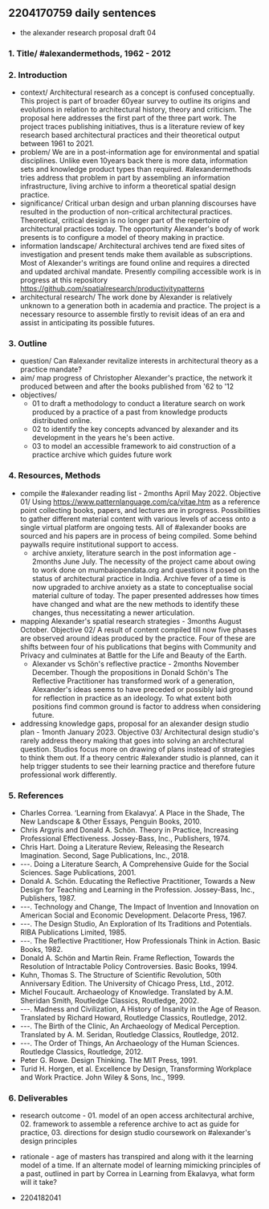 ## 2204170759 daily sentences

* the alexander research proposal draft 04
### 1.	Title/ #alexandermethods, 1962 - 2012

### 2.	Introduction
* context/ Architectural research as a concept is confused conceptually. This project is part of broader 60year survey to outline its origins and evolutions in relation to architectural history, theory and criticism. The proposal here addresses the first part of the three part work. The project traces publishing initiatives, thus is a literature review of key research based architectural practices and their theoretical output between 1961 to 2021. 
* problem/ We are in a post-information age for environmental and spatial disciplines. Unlike even 10years back there is more data, information sets and knowledge product types than required. #alexandermethods tries address that problem in part by assembling an information infrastructure, living archive to inform a theoretical spatial design practice.
* significance/ Critical urban design and urban planning discourses have resulted in the production of non-critical architectural practices. Theoretical, critical design is no longer part of the repertoire of architectural practices today. The opportunity Alexander's body of work presents is to configure a model of theory making in practice.  
* information landscape/ Architectural archives tend are fixed sites of investigation and present tends make them available as subscriptions. Most of Alexander's writings are found online and requires a directed and updated archival mandate. Presently compiling accessible work is in progress at this repository https://github.com/spatialresearch/productivitypatterns   
* architectural research/ The work done by Alexander is relatively unknown to a generation both in academia and practice. The project is a necessary resource to assemble firstly to revisit ideas of an era and assist in anticipating its possible futures.

### 3.	Outline
* question/ Can #alexander revitalize interests in architectural theory as a practice mandate?
* aim/ map progress of Christopher Alexander's practice, the network it produced between and after the books published from '62 to '12
* objectives/ 
  * 01 to draft a methodology to conduct a literature search on work produced by a practice of a past from knowledge products distributed online.         
  * 02 to identify the key concepts advanced by alexander and its development in the years he's been active. 
  * 03 to model an accessible framework to aid construction of a practice archive which guides future work   

### 4.	Resources, Methods
* compile the #alexander reading list - 2months April May 2022. Objective 01/ Using https://www.patternlanguage.com/ca/vitae.htm as a reference point collecting books, papers, and lectures are in progress. Possibilities to gather different material content with various levels of access onto a single virtual platform are ongoing tests. All of #alexander books are sourced and his papers are in process of being compiled. Some behind paywalls require institutional support to access. 
  * archive anxiety, literature search in the post information age - 2months June July. The necessity of the project came about owing to work done on mumbaiopendata.org and questions it posed on the status of architectural practice in India. Archive fever of a time is now upgraded to archive anxiety as a state to conceptualise social material culture of today. The paper presented addresses how times have changed and what are the new methods to identify these changes, thus necessitating a newer articulation. 
* mapping Alexander's spatial research strategies - 3months August October. Objective 02/ A result of content compiled till now five phases are observed around ideas produced by the practice. Four of these are shifts between four of his publications that begins with Community and Privacy and culminates at Battle for the Life and Beauty of the Earth.
  * Alexander vs Schön's reflective practice - 2months November December. Though the propositions in Donald Schön's The Reflective Practitioner has transformed work of a generation, Alexander's ideas seems to have preceded or possibly laid ground for reflection in practice as an ideology. To what extent both positions find common ground is factor to address when considering future.
* addressing knowledge gaps, proposal for an alexander design studio plan - 1month January 2023. Objective 03/ Architectural design studio's rarely address theory making that goes into solving an architectural question. Studios focus more on drawing of plans instead of strategies to think them out. If a theory centric #alexander studio is planned, can it help trigger students to see their learning practice and therefore future professional work differently.

### 5.	References
* Charles Correa. ‘Learning from Ekalavya’. A Place in the Shade, The New Landscape & Other Essays, Penguin Books, 2010.
* Chris Argyris and Donald A. Schön. Theory in Practice, Increasing Professional Effectiveness. Jossey-Bass, Inc., Publishers, 1974.
* Chris Hart. Doing a Literature Review, Releasing the Research Imagination. Second, Sage Publications, Inc., 2018.
* ---. Doing a Literature Search, A Comprehensive Guide for the Social Sciences. Sage Publications, 2001.
* Donald A. Schön. Educating the Reflective Practitioner, Towards a New Design for Teaching and Learning in the Profession. Jossey-Bass, Inc., Publishers, 1987.
* ---. Technology and Change, The Impact of Invention and Innovation on American Social and Economic Development. Delacorte Press, 1967.
* ---. The Design Studio, An Exploration of Its Traditions and Potentials. RIBA Publications Limited, 1985.
* ---. The Reflective Practitioner, How Professionals Think in Action. Basic Books, 1982.
* Donald A. Schön and Martin Rein. Frame Reflection, Towards the Resolution of Intractable Policy Controversies. Basic Books, 1994.
* Kuhn, Thomas S. The Structure of Scientific Revolution, 50th Anniversary Edition. The University of Chicago Press, Ltd., 2012.
* Michel Foucault. Archaeology of Knowledge. Translated by A.M. Sheridan Smith, Routledge Classics, Routledge, 2002.
* ---. Madness and Civilization, A History of Insanity in the Age of Reason. Translated by Richard Howard, Routledge Classics, Routledge, 2012.
* ---. The Birth of the Clinic, An Archaeology of Medical Perception. Translated by A. M. Seridan, Routledge Classics, Routledge, 2012.
* ---. The Order of Things, An Archaeology of the Human Sciences. Routledge Classics, Routledge, 2012.
* Peter G. Rowe. Design Thinking. The MIT Press, 1991.
* Turid H. Horgen, et al. Excellence by Design, Transforming Workplace and Work Practice. John Wiley & Sons, Inc., 1999.

### 6.	Deliverables
* research outcome - 01. model of an open access architectural archive, 02. framework to assemble a reference archive to act as guide for practice, 03. directions for design studio coursework on #alexander's design principles
* rationale - age of masters has transpired and along with it the learning model of a time. If an alternate model of learning mimicking principles of a past, outlined in part by Correa in Learning from Ekalavya, what form will it take? 

* 2204182041
